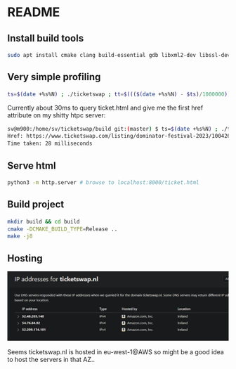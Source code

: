 # README

## Install build tools

```sh
sudo apt install cmake clang build-essential gdb libxml2-dev libssl-dev libcurl4-openssl-dev
```

## Very simple profiling

```sh
ts=$(date +%s%N) ; ./ticketswap ; tt=$((($(date +%s%N) - $ts)/1000000)) ; echo "Time taken: $tt milliseconds"
```

Currently about 30ms to query ticket.html and give me the first href attribute on my shitty htpc server:

```sh
sv@m900:/home/sv/ticketswap/build git:(master) $ ts=$(date +%s%N) ; ./ticketswap ; tt=$((($(date +%s%N) - $ts)/1000000)) ; echo "Time taken: $tt milliseconds"
Href: https://www.ticketswap.com/listing/dominator-festival-2023/10042677/3f43b7a78e
Time taken: 28 milliseconds
```

## Serve html

```sh
python3 -m http.server # browse to localhost:8000/ticket.html
```

## Build project

```sh
mkdir build && cd build
cmake -DCMAKE_BUILD_TYPE=Release ..
make -j8
```

## Hosting

![ip.png](ip.png)

Seems ticketswap.nl is hosted in eu-west-1@AWS so might be a good idea to host the servers in that AZ..